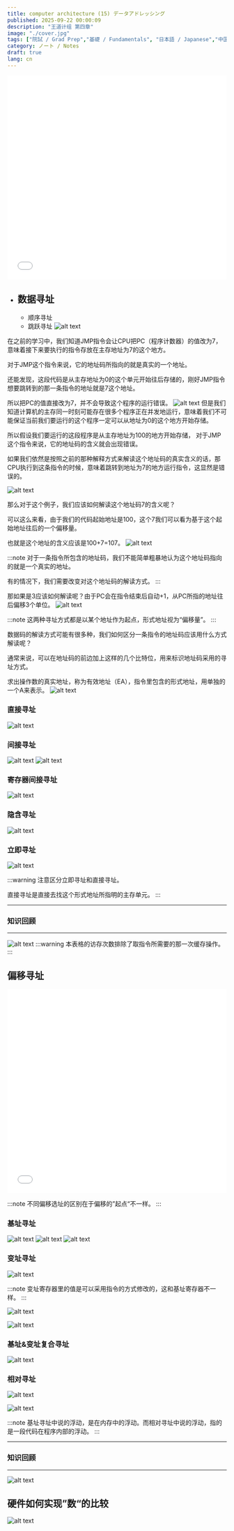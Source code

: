 ```yaml
---
title: computer architecture (15) データアドレッシング
published: 2025-09-22 00:00:09
description: "王道计组 第四章"
image: "./cover.jpg"
tags: ["院試 / Grad Prep","基礎 / Fundamentals", "日本語 / Japanese","中国語 / Chinese"]
category: ノート / Notes
draft: true
lang: cn
---
```

<iframe width="100%" height="468" src="//player.bilibili.com/player.html?isOutside=true&aid=995248168&bvid=BV1ps4y1d73V&cid=1100485288&p=48" crolling="no" border="0" frameborder="no" framespacing="0" allowfullscreen="true"></iframe>


- ## 数据寻址
    - 顺序寻址
    - 跳跃寻址
![alt text](image-4.png)

在之前的学习中，我们知道JMP指令会让CPU把PC（程序计数器）的值改为7，意味着接下来要执行的指令存放在主存地址为7的这个地方。

对于JMP这个指令来说，它的地址码所指向的就是真实的一个地址。

还能发现，这段代码是从主存地址为0的这个单元开始往后存储的，刚好JMP指令想要跳转到的那一条指令的地址就是7这个地址。

所以把PC的值直接改为7，并不会导致这个程序的运行错误。
![alt text](image.png)
但是我们知道计算机的主存同一时刻可能存在很多个程序正在并发地运行，意味着我们不可能保证当前我们要运行的这个程序一定可以从地址为0的这个地方开始存储。

所以假设我们要运行的这段程序是从主存地址为100的地方开始存储，
对于JMP这个指令来说，它的地址码的含义就会出现错误。

如果我们依然是按照之前的那种解释方式来解读这个地址码的真实含义的话，那CPU执行到这条指令的时候，意味着跳转到地址为7的地方运行指令，这显然是错误的。

![alt text](image-1.png)

那么对于这个例子，我们应该如何解读这个地址码7的含义呢？

可以这么来看，由于我们的代码起始地址是100，这个7我们可以看为基于这个起始地址往后的一个偏移量。

也就是这个地址的含义应该是100+7=107。
![alt text](image-2.png)

:::note
对于一条指令所包含的地址码，我们不能简单粗暴地认为这个地址码指向的就是一个真实的地址。

有的情况下，我们需要改变对这个地址码的解读方式。
:::

那如果是3应该如何解读呢？由于PC会在指令结束后自动+1，从PC所指的地址往后偏移3个单位。 
![alt text](image-3.png)

:::note
这两种寻址方式都是以某个地址作为起点，形式地址视为“偏移量”。
:::
 
数据码的解读方式可能有很多种，我们如何区分一条指令的地址码应该用什么方式解读呢？

通常来说，可以在地址码的前边加上这样的几个比特位，用来标识地址码采用的寻址方式。

求出操作数的真实地址，称为有效地址（EA），指令里包含的形式地址，用单独的一个A来表示。
![alt text](image-6.png)





###  直接寻址

![alt text](image-7.png)
    
###  间接寻址

![alt text](image-8.png)
![alt text](image-9.png)

###  寄存器间接寻址

![alt text](image-10.png)

###  隐含寻址

![alt text](image-13.png)

###  立即寻址

![alt text](image-11.png)

:::warning
注意区分立即寻址和直接寻址。

直接寻址是直接去找这个形式地址所指明的主存单元。
:::

 
---

###  知识回顾

---
![alt text](image-12.png)
:::warning
本表格的访存次数排除了取指令所需要的那一次缓存操作。
:::




## 偏移寻址


<iframe width="100%" height="468" src="//player.bilibili.com/player.html?isOutside=true&aid=995248168&bvid=BV1ps4y1d73V&cid=1100485354&p=49" crolling="no" border="0" frameborder="no" framespacing="0" allowfullscreen="true"></iframe>

:::note
不同偏移选址的区别在于偏移的”起点“不一样。
:::

### 基址寻址

![alt text](image-14.png)
![alt text](image-15.png)
![alt text](image-16.png)

### 变址寻址

![alt text](image-17.png)

:::note
变址寄存器里的值是可以采用指令的方式修改的，这和基址寄存器不一样。
:::

![alt text](image-18.png)

![alt text](image-19.png)


### 基址&变址复合寻址

 ![alt text](image-20.png)

### 相对寻址

![alt text](image-21.png)

![alt text](image-23.png)

 :::note
 基址寻址中说的浮动，是在内存中的浮动。而相对寻址中说的浮动，指的是一段代码在程序内部的浮动。
 :::

 ---

###  知识回顾

---

![alt text](image-24.png)

##  硬件如何实现”数“的比较


 ![alt text](image-25.png)   
